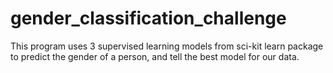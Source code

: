 # gender_classification_challenge
This program uses 3 supervised learning models from sci-kit learn package to predict the gender of a person, and tell the best model for our data.
